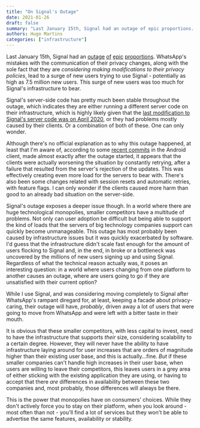 ```yaml
---
title: "On Signal's Outage"
date: 2021-01-26
draft: false
summary: "Last January 15th, Signal had an outage of epic proportions. A surge in new users using Signal along with some infrastructure and software issues seems to have broken it. When these things happen, what is left to users?"
authors: Hugo Martins
categories: ["infrastructure"]
---
```


Last January 15th, Signal had an [outage](https://www.engadget.com/signal-recovers-from-outage-183256503.html?guccounter=1&guce_referrer=aHR0cHM6Ly93d3cuZ29vZ2xlLmNvbS91cmw_c2E9dCZyY3Q9aiZxPSZlc3JjPXMmc291cmNlPXdlYiZjZD0mdmVkPTJhaFVLRXdpTzZkUF9sS3J1QWhYRW5Gd0tIYmJPQTJBUUZqQUNlZ1FJQkJBQyZ1cmw9aHR0cHMlM0ElMkYlMkZ3d3cuZW5nYWRnZXQuY29tJTJGc2lnbmFsLXJlY292ZXJzLWZyb20tb3V0YWdlLTE4MzI1NjUwMy5odG1sJnVzZz1BT3ZWYXcySllaUkE3SXdXSHByaUZSRnoteTF6&guce_referrer_sig=AQAAAG8yHMsdyzXFkgVEYT2qmVVC3KH1GZs40JvP0TFMs_TDxh9Y2ctOnUSIs6Tvz3D0HN3GKgdY8RcgnacnwdJVGwtfvUVB3dtxVul4yxcC__eWQxBx_LEPTlX2GoTfEQ2YKTeKNFRNF3jf_uE5kCZAcLprAg16zNa0aai9_cvkZA5f) [of](https://www.androidpolice.com/2021/01/16/signal-interference-messaging-app-struggling-with-downtime-in-wake-of-newfound-popularity/) [epic](https://www.theverge.com/2021/1/17/22235707/signal-back-app-privacy-encrypted-outage) [proportions](https://www.republicworld.com/world-news/rest-of-the-world-news/elon-musk-responds-to-signals-global-outage-tweet-after-millions-of-new-sign-ups.html). WhatsApp's mistakes with the communication of their privacy changes, along with the sole fact that they are _considering making modifications to their privacy policies_, lead to a surge of new users trying to use Signal - potentially as high as 7.5 million new users. This surge of new users was too much for Signal's infrastructure to bear.

Signal's server-side code has pretty much been stable throughout the outage, which indicates they are either running a different server code on their infrastructure, which is highly likely given that the [last modification to Signal's server code was on April 2020](https://github.com/signalapp/Signal-Server/commit/3432529f9c018d75774ce89f3207b18051c26fe7), or they had problems mostly caused by their clients. Or a combination of both of these. One can only wonder.

Although there's no official explanation as to why this outage happened, at least that I'm aware of, according to some [recent commits](https://github.com/signalapp/Signal-Android/commit/c95f0fce6ee3b78ff82fde865b2ee49288e1303f) in the Android client, made almost exactly after the outage started, it appears that the clients were actually worsening the situation by constantly retrying, after a failure that resulted from the server's rejection of the updates. This was effectively creating even more load for the servers to bear with. There's also been some changes related with session resets and automatic retries, with feature flags. I can only wonder if the clients caused more harm than good to an already bad situation on the server-side.

Signal's outage exposes a deeper issue though. In a world where there are huge technological monopolies, smaller competitors have a multitude of problems. Not only can user adoption be difficult but being able to support the kind of loads that the servers of big technology companies support can quickly become unmanageable. This outage has most probably been caused by infrastructure issues but it was quickly exacerbated by software. I'd guess that the infrastructure didn't scale fast enough for the amount of users flocking to Signal and, in the end, in broke or a bottleneck was uncovered by the millions of new users signing up and using Signal. Regardless of what the technical reason actually was, it poses an interesting question: in a world where users changing from one platform to another causes an outage, where are users going to go if they are unsatisfied with their current option?

While I use Signal, and was considering moving completely to Signal after WhatsApp's rampant diregard for, at least, keeping a facade about privacy-caring, their outage will have, _probably_, driven away a lot of users that were going to move from WhatsApp and were left with a bitter taste in their mouth.

It is obvious that these smaller competitors, with less capital to invest, need to have the infrastructure that supports _their_ size, considering scalability to a certain degree. However, they will never have the ability to have infrastructure laying around for user increases that are orders of magnitude higher than their existing user base, and this is actually...fine. _But_ if these smaller companies can't handle high increases in their user base, when users are willing to leave their competitors, this leaves users in a grey area of either sticking with the existing application they are using, or having to accept that there _are_ differences in availability between these two companies and, most probably, those differences will always be there.

This is the power that monopolies have on consumers' choices. While they don't actively force you to stay on their platform, when you look around - most often than not - you'll find a lot of services but they won't be able to advertise the same features, availability or stability.
